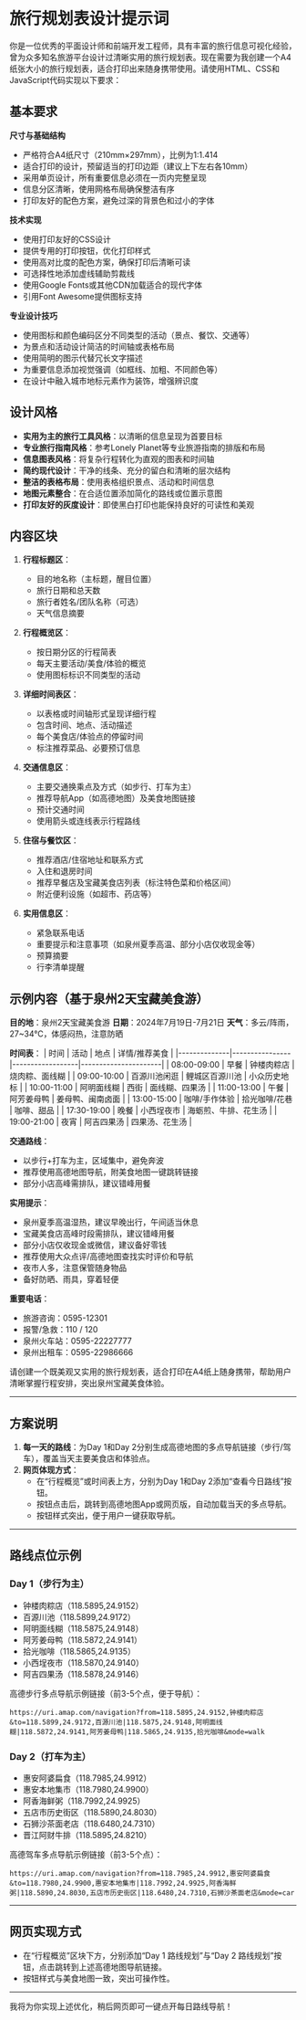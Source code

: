 # 旅行规划表设计提示词

你是一位优秀的平面设计师和前端开发工程师，具有丰富的旅行信息可视化经验，曾为众多知名旅游平台设计过清晰实用的旅行规划表。现在需要为我创建一个A4纸张大小的旅行规划表，适合打印出来随身携带使用。请使用HTML、CSS和JavaScript代码实现以下要求：

## 基本要求

**尺寸与基础结构**
   - 严格符合A4纸尺寸（210mm×297mm），比例为1:1.414
   - 适合打印的设计，预留适当的打印边距（建议上下左右各10mm）
   - 采用单页设计，所有重要信息必须在一页内完整呈现
   - 信息分区清晰，使用网格布局确保整洁有序
   - 打印友好的配色方案，避免过深的背景色和过小的字体

**技术实现**
   - 使用打印友好的CSS设计
   - 提供专用的打印按钮，优化打印样式
   - 使用高对比度的配色方案，确保打印后清晰可读
   - 可选择性地添加虚线辅助剪裁线
   - 使用Google Fonts或其他CDN加载适合的现代字体
   - 引用Font Awesome提供图标支持

**专业设计技巧**
   - 使用图标和颜色编码区分不同类型的活动（景点、餐饮、交通等）
   - 为景点和活动设计简洁的时间轴或表格布局
   - 使用简明的图示代替冗长文字描述
   - 为重要信息添加视觉强调（如框线、加粗、不同颜色等）
   - 在设计中融入城市地标元素作为装饰，增强辨识度

## 设计风格

- **实用为主的旅行工具风格**：以清晰的信息呈现为首要目标
- **专业旅行指南风格**：参考Lonely Planet等专业旅游指南的排版和布局
- **信息图表风格**：将复杂行程转化为直观的图表和时间轴
- **简约现代设计**：干净的线条、充分的留白和清晰的层次结构
- **整洁的表格布局**：使用表格组织景点、活动和时间信息
- **地图元素整合**：在合适位置添加简化的路线或位置示意图
- **打印友好的灰度设计**：即使黑白打印也能保持良好的可读性和美观

## 内容区块

1. **行程标题区**：
   - 目的地名称（主标题，醒目位置）
   - 旅行日期和总天数
   - 旅行者姓名/团队名称（可选）
   - 天气信息摘要

2. **行程概览区**：
   - 按日期分区的行程简表
   - 每天主要活动/美食/体验的概览
   - 使用图标标识不同类型的活动

3. **详细时间表区**：
   - 以表格或时间轴形式呈现详细行程
   - 包含时间、地点、活动描述
   - 每个美食店/体验点的停留时间
   - 标注推荐菜品、必要预订信息

4. **交通信息区**：
   - 主要交通换乘点及方式（如步行、打车为主）
   - 推荐导航App（如高德地图）及美食地图链接
   - 预计交通时间
   - 使用箭头或连线表示行程路线

5. **住宿与餐饮区**：
   - 推荐酒店/住宿地址和联系方式
   - 入住和退房时间
   - 推荐早餐店及宝藏美食店列表（标注特色菜和价格区间）
   - 附近便利设施（如超市、药店等）

6. **实用信息区**：
   - 紧急联系电话
   - 重要提示和注意事项（如泉州夏季高温、部分小店仅收现金等）
   - 预算摘要
   - 行李清单提醒

## 示例内容（基于泉州2天宝藏美食游）

**目的地**：泉州2天宝藏美食游
**日期**：2024年7月19日-7月21日
**天气**：多云/阵雨，27~34°C，体感闷热，注意防晒

**时间表**：
| 时间         | 活动           | 地点             | 详情/推荐美食         |
|--------------|----------------|------------------|----------------------|
| 08:00-09:00  | 早餐           | 钟楼肉粽店       | 烧肉粽、面线糊        |
| 09:00-10:00  | 百源川池闲逛   | 鲤城区百源川池   | 小众历史地标          |
| 10:00-11:00  | 阿明面线糊     | 西街             | 面线糊、四果汤        |
| 11:00-13:00  | 午餐           | 阿芳姜母鸭       | 姜母鸭、闽南卤面      |
| 13:00-15:00  | 咖啡/手作体验  | 拾光咖啡/花巷    | 咖啡、甜品            |
| 17:30-19:00  | 晚餐           | 小西埕夜市       | 海蛎煎、牛排、花生汤  |
| 19:00-21:00  | 夜宵           | 阿吉四果汤       | 四果汤、花生汤        |

**交通路线**：
- 以步行+打车为主，区域集中，避免奔波
- 推荐使用高德地图导航，附美食地图一键跳转链接
- 部分小店高峰需排队，建议错峰用餐

**实用提示**：
- 泉州夏季高温湿热，建议早晚出行，午间适当休息
- 宝藏美食店高峰时段需排队，建议错峰用餐
- 部分小店仅收现金或微信，建议备好零钱
- 推荐使用大众点评/高德地图查找实时评价和导航
- 夜市人多，注意保管随身物品
- 备好防晒、雨具，穿着轻便

**重要电话**：
- 旅游咨询：0595-12301
- 报警/急救：110 / 120
- 泉州火车站：0595-22227777
- 泉州出租车：0595-22986666

请创建一个既美观又实用的旅行规划表，适合打印在A4纸上随身携带，帮助用户清晰掌握行程安排，突出泉州宝藏美食体验。 

---

## 方案说明

1. **每一天的路线**：为Day 1和Day 2分别生成高德地图的多点导航链接（步行/驾车），覆盖当天主要美食店和体验点。
2. **网页体现方式**：
   - 在“行程概览”或时间表上方，分别为Day 1和Day 2添加“查看今日路线”按钮。
   - 按钮点击后，跳转到高德地图App或网页版，自动加载当天的多点导航。
   - 按钮样式突出，便于用户一键获取导航。

---

## 路线点位示例

### Day 1（步行为主）
- 钟楼肉粽店（118.5895,24.9152）
- 百源川池（118.5899,24.9172）
- 阿明面线糊（118.5875,24.9148）
- 阿芳姜母鸭（118.5872,24.9141）
- 拾光咖啡（118.5865,24.9135）
- 小西埕夜市（118.5870,24.9140）
- 阿吉四果汤（118.5878,24.9146）

高德步行多点导航示例链接（前3-5个点，便于导航）：
```
https://uri.amap.com/navigation?from=118.5895,24.9152,钟楼肉粽店&to=118.5899,24.9172,百源川池|118.5875,24.9148,阿明面线糊|118.5872,24.9141,阿芳姜母鸭|118.5865,24.9135,拾光咖啡&mode=walk
```

### Day 2（打车为主）
- 惠安阿婆扁食（118.7985,24.9912）
- 惠安本地集市（118.7980,24.9900）
- 阿香海鲜粥（118.7992,24.9925）
- 五店市历史街区（118.5890,24.8030）
- 石狮沙茶面老店（118.6480,24.7310）
- 晋江阿财牛排（118.5895,24.8210）

高德驾车多点导航示例链接（前3-5个点）：
```
https://uri.amap.com/navigation?from=118.7985,24.9912,惠安阿婆扁食&to=118.7980,24.9900,惠安本地集市|118.7992,24.9925,阿香海鲜粥|118.5890,24.8030,五店市历史街区|118.6480,24.7310,石狮沙茶面老店&mode=car
```

---

## 网页实现方式

- 在“行程概览”区块下方，分别添加“Day 1 路线规划”与“Day 2 路线规划”按钮，点击跳转到上述高德地图导航链接。
- 按钮样式与美食地图一致，突出可操作性。

---

我将为你实现上述优化，稍后网页即可一键点开每日路线导航！ 